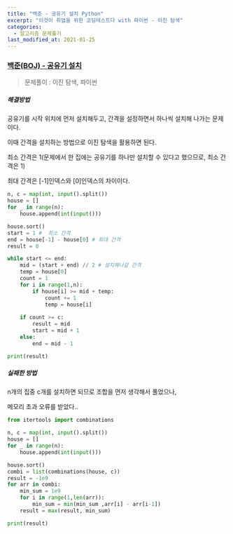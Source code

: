 ```yaml
---
title: "백준 - 공유기 설치 Python"
excerpt: "이것이 취업을 위한 코딩테스트다 with 파이썬 - 이진 탐색"
categories:
  - 알고리즘 문제풀기
last_modified_at: 2021-01-25
---
```


### [백준(BOJ) - 공유기 설치](https://www.acmicpc.net/problem/2110)

> 문제풀이 : 이진 탐색, 파이썬

##### 해결방법 

공유기를 시작 위치에 먼저 설치해두고, 간격을 설정하면서 하나씩 설치해 나가는 문제이다.

이때 간격을 설치하는 방법으로 이진 탐색을 활용하면 된다.

최소 간격은 1(문제에서 한 집에는 공유기를 하나만 설치할 수 있다고 했으므로, 최소 간격은 1)

최대 간격은 [-1]인덱스와 [0]인덱스의 차이이다.

```python
n, c = map(int, input().split())
house = []
for _ in range(n):
    house.append(int(input()))

house.sort()
start = 1 #  최소 간격
end = house[-1] - house[0] # 최대 간격
result = 0

while start <= end:
    mid = (start + end) // 2 # 설치해나갈 간격
    temp = house[0]
    count = 1
    for i in range(1,n):
        if house[i] >= mid + temp:
            count += 1
            temp = house[i]
    
    if count >= c:
        result = mid
        start = mid + 1
    else:
        end = mid - 1

print(result)

```



##### 실패한 방법

n개의 집중 c개를 설치하면 되므로 조합을 먼저 생각해서 풀었으나, 

메모리 초과 오류를 받았다.. 

```python
from itertools import combinations

n, c = map(int, input().split())
house = []
for _ in range(n):
    house.append(int(input()))

house.sort()
combi = list(combinations(house, c))
result = -1e9
for arr in combi:
    min_sum = 1e9
    for i in range(1,len(arr)):
        min_sum = min(min_sum ,arr[i] - arr[i-1])
    result = max(result, min_sum)

print(result)
```



